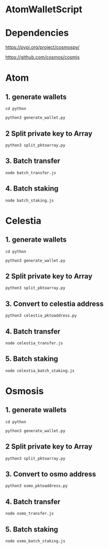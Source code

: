 # AtomWalletScript

# Dependencies
https://pypi.org/project/cosmospy/

https://github.com/cosmos/cosmjs

# Atom
## 1. generate wallets

`cd python`

`python3 generate_wallet.py`


## 2 Split private key to Array
`python3 split_pktoarray.py`


## 3. Batch transfer
`node batch_transfer.js`


## 4. Batch staking
`node batch_staking.js`


# Celestia

## 1. generate wallets

`cd python`

`python3 generate_wallet.py`

## 2 Split private key to Array
`python3 split_pktoarray.py`

## 3. Convert to celestia address
`python3 celestia_pktoaddress.py`

## 4. Batch transfer
`node celestia_transfer.js`


## 5. Batch staking
`node celestia_batch_staking.js`


# Osmosis

## 1. generate wallets

`cd python`

`python3 generate_wallet.py`

## 2 Split private key to Array
`python3 split_pktoarray.py`

## 3. Convert to osmo address
`python3 osmo_pktoaddress.py`

## 4. Batch transfer
`node osmo_transfer.js`


## 5. Batch staking
`node osmo_batch_staking.js`

